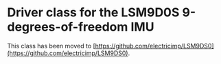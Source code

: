 # Driver class for the LSM9D0S 9-degrees-of-freedom IMU

This class has been moved to [https://github.com/electricimp/LSM9DS0](https://github.com/electricimp/LSM9DS0).
